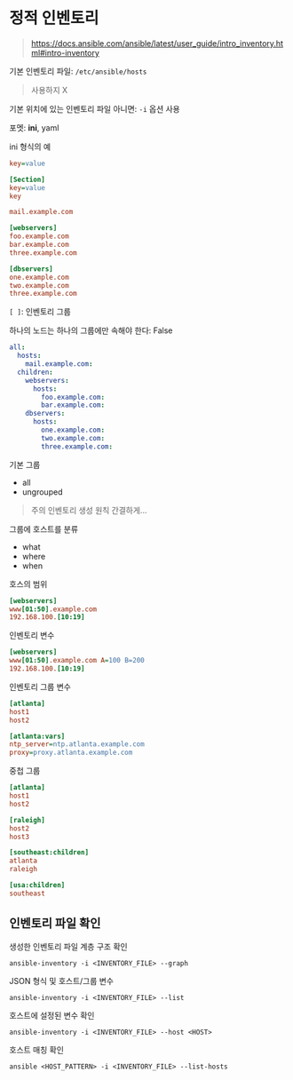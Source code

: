 # 정적 인벤토리

> https://docs.ansible.com/ansible/latest/user_guide/intro_inventory.html#intro-inventory

기본 인벤토리 파일: `/etc/ansible/hosts`
> 사용하지 X

기본 위치에 있는 인벤토리 파일 아니면: `-i` 옵션 사용

포멧: **ini**, yaml

ini 형식의 예
```ini
key=value

[Section]
key=value
key
```

```ini
mail.example.com

[webservers]
foo.example.com
bar.example.com
three.example.com

[dbservers]
one.example.com
two.example.com
three.example.com
```

`[ ]`: 인벤토리 그룹

하나의 노드는 하나의 그룹에만 속해야 한다: False

```yaml
all:
  hosts:
    mail.example.com:
  children:
    webservers:
      hosts:
        foo.example.com:
        bar.example.com:
    dbservers:
      hosts:
        one.example.com:
        two.example.com:
        three.example.com:
```

기본 그룹
- all
- ungrouped

> 주의
> 인벤토리 생성 원칙
> 간결하게...


그룹에 호스트를 분류
- what
- where
- when

호스의 범위
```ini
[webservers]
www[01:50].example.com
192.168.100.[10:19]
```

인벤토리 변수
```ini
[webservers]
www[01:50].example.com A=100 B=200
192.168.100.[10:19]
```

인벤토리 그룹 변수
```ini
[atlanta]
host1
host2

[atlanta:vars]
ntp_server=ntp.atlanta.example.com
proxy=proxy.atlanta.example.com
```

중첩 그룹
```ini
[atlanta]
host1
host2

[raleigh]
host2
host3

[southeast:children]
atlanta
raleigh

[usa:children]
southeast
```

## 인벤토리 파일 확인

생성한 인벤토리 파일 계층 구조 확인
```
ansible-inventory -i <INVENTORY_FILE> --graph
```

JSON 형식 및 호스트/그룹 변수
```
ansible-inventory -i <INVENTORY_FILE> --list
```

호스트에 설정된 변수 확인
```
ansible-inventory -i <INVENTORY_FILE> --host <HOST>
```

호스트 매칭 확인
```
ansible <HOST_PATTERN> -i <INVENTORY_FILE> --list-hosts
```

